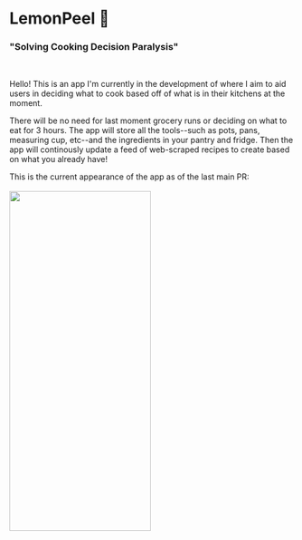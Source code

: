 <h1>LemonPeel 🍋 </h1> 
<h3>"Solving Cooking Decision Paralysis"</h3> </br>

Hello! This is an app I'm currently in the development of where I aim to aid users in deciding what to cook based off of what is in their kitchens at the moment. </br>

There will be no need for last moment grocery runs or deciding on what to eat for 3 hours. The app will store all the tools--such as pots, pans, measuring cup, etc--and the ingredients in your pantry and fridge. Then the app will continously update a feed of web-scraped recipes to create based on what you already have! </br>

This is the current appearance of the app as of the last main PR: </br></br>
<img src="https://lh3.googleusercontent.com/pw/AP1GczPRCW2ROHtrCYzH3IQRArUCl5Ltu3ae0KsAnUvkUVpoF-jObLusikr-gUh81oQv08tUFnRLGoa9M1EjArm4m0JxDIOOtM6F7eWe1p4bPtYbjjRW8gJEuuKQ4ySD-awHfvicUCMTQ8SjzoLNHjupD-pGxg7VUIsi0a5yeCgLfb97WjDEKrQSDad8K0r0jIpLz8WAc-anArl8vknr5JnpKhCAtlgHXAbrgHCKKEIzqLBgjgkoLBCWy8XwnAw94ssRA2YXEZOhmg6dNE5k2ufYqJqAgDtJIpSccvdrTY4u-RUnlG6XCrnj3h3db7HlgrVP1SYCTZf59hS9JWJoVC7akWRV9Nka3lVMxHFvfNx9aGxPWswtBJRqnOaZWCPwDS2MPZ9wrXFYKYpsfF7BPITEk0avjt5hypoN9VhUSir5ESaeDFpK9r11eiKtqvWAvXTYuiOHPZEM09Q7ZcZ37_NG7ZRr6z3Ws8RbK52sfQaPLmLbyo0fl3kteerr7Vvqjx1dC0R1vP9WVAUnNiQdkPcx0QmyKHzRSi3vNQb3KqxWaBQx9LTSCdEqqH7ZujcFKys_x9BCqZcg6VQQvCzPj7djnzu5BWbNlNSsh01Npu09Y82Kfaiy5L0CinUWC2au5N-R5R115smHFdc2bOHh5UtgvfInyTkoNw7VwW7C4ulx1OqnQykEUTNWzylJD_P_rBO6LOkV5p3ySP4XEuNGVZMTo7ztTjVRGOCHHQONMNWIuCIzI9uyIrCJaXJymBrA7IIRwNt2vW401y7rhBqWRNzmIXqBrNVVPe82VmJJzwD7uKGPR__DzU_C-Ycb14RELAUWuGE0ZAdiulzqBqZk3C_mo8huFZHqQoTTioB4rD501tLAKMLNjUNQLbjPszeyTuRGL-hPsp4mRc1OpjpbZUaqzc_y7LgnXAnBBDHoynmd9neQ1BpL0p7PVWPXS_hv071LK7-vjvlXYYMPQzV4hGkEn5e9RsoLvg8VwvvaHbeOY4BiAJqqnw=w601-h1220-s-no?authuser=1" width="250" height="600"/>
